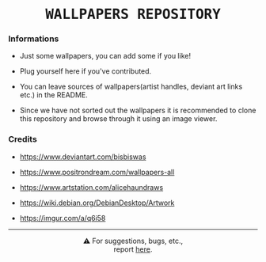 <h1 align="center">
    <samp>WALLPAPERS REPOSITORY</samp>
</h1>

### Informations

- Just some wallpapers, you can add some if you like!

- Plug yourself here if you've contributed.

- You can leave sources of wallpapers(artist handles, deviant art links etc.) in the README.

- Since we have not sorted out the wallpapers it is recommended to clone this repository and browse through it using an image viewer.

### Credits

- https://www.deviantart.com/bisbiswas

- https://www.positrondream.com/wallpapers-all

- https://www.artstation.com/alicehaundraws

- https://wiki.debian.org/DebianDesktop/Artwork

- https://imgur.com/a/q6i58

---

<p align="center">
  ⚠️
  For suggestions, bugs, etc., <br>
  report <a href="https://github.com/satyasuchak/wallpaper-repository/issues">here</a>.
</p>
